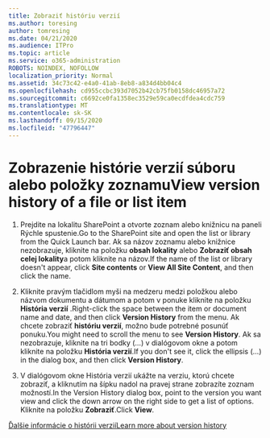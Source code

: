 ```yaml
---
title: Zobraziť históriu verzií
ms.author: toresing
author: tomresing
ms.date: 04/21/2020
ms.audience: ITPro
ms.topic: article
ms.service: o365-administration
ROBOTS: NOINDEX, NOFOLLOW
localization_priority: Normal
ms.assetid: 34c73c42-e4a0-41ab-8eb8-a834d4bb04c4
ms.openlocfilehash: cd955ccbc393d7052b42cb75fb0158dc46957a72
ms.sourcegitcommit: c6692ce0fa1358ec3529e59ca0ecdfdea4cdc759
ms.translationtype: MT
ms.contentlocale: sk-SK
ms.lasthandoff: 09/15/2020
ms.locfileid: "47796447"
---
```

# <a name="view-version-history-of-a-file-or-list-item"></a><span data-ttu-id="50357-102">Zobrazenie histórie verzií súboru alebo položky zoznamu</span><span class="sxs-lookup"><span data-stu-id="50357-102">View version history of a file or list item</span></span>

1. <span data-ttu-id="50357-103">Prejdite na lokalitu SharePoint a otvorte zoznam alebo knižnicu na paneli Rýchle spustenie.</span><span class="sxs-lookup"><span data-stu-id="50357-103">Go to the SharePoint site and open the list or library from the Quick Launch bar.</span></span> <span data-ttu-id="50357-104">Ak sa názov zoznamu alebo knižnice nezobrazuje, kliknite na položku **obsah lokality** alebo **Zobraziť obsah celej lokality**a potom kliknite na názov.</span><span class="sxs-lookup"><span data-stu-id="50357-104">If the name of the list or library doesn't appear, click **Site contents** or **View All Site Content**, and then click the name.</span></span>
    
2. <span data-ttu-id="50357-105">Kliknite pravým tlačidlom myši na medzeru medzi položkou alebo názvom dokumentu a dátumom a potom v ponuke kliknite na položku **História verzií** .</span><span class="sxs-lookup"><span data-stu-id="50357-105">Right-click the space between the item or document name and date, and then click **Version History** from the menu.</span></span> <span data-ttu-id="50357-106">Ak chcete zobraziť **históriu verzií**, možno bude potrebné posunúť ponuku.</span><span class="sxs-lookup"><span data-stu-id="50357-106">You might need to scroll the menu to see **Version History**.</span></span> <span data-ttu-id="50357-107">Ak sa nezobrazuje, kliknite na tri bodky (...) v dialógovom okne a potom kliknite na položku **História verzií**.</span><span class="sxs-lookup"><span data-stu-id="50357-107">If you don't see it, click the ellipsis (...) in the dialog box, and then click **Version History**.</span></span>
    
3. <span data-ttu-id="50357-108">V dialógovom okne História verzií ukážte na verziu, ktorú chcete zobraziť, a kliknutím na šípku nadol na pravej strane zobrazíte zoznam možností.</span><span class="sxs-lookup"><span data-stu-id="50357-108">In the Version History dialog box, point to the version you want view and click the down arrow on the right side to get a list of options.</span></span> <span data-ttu-id="50357-109">Kliknite na položku **Zobraziť**.</span><span class="sxs-lookup"><span data-stu-id="50357-109">Click **View**.</span></span>
    
[<span data-ttu-id="50357-110">Ďalšie informácie o histórii verzií</span><span class="sxs-lookup"><span data-stu-id="50357-110">Learn more about version history</span></span>](https://go.microsoft.com/fwlink/?linkid=875709)
  

